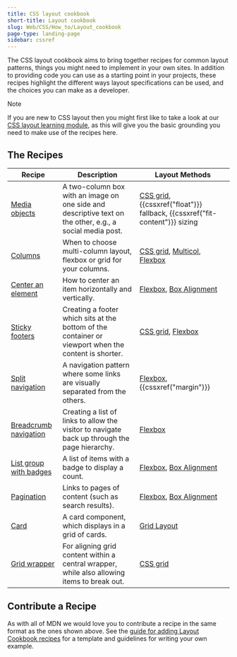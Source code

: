 ```yaml
---
title: CSS layout cookbook
short-title: Layout cookbook
slug: Web/CSS/How_to/Layout_cookbook
page-type: landing-page
sidebar: cssref
---
```


The CSS layout cookbook aims to bring together recipes for common layout patterns, things you might need to implement in your own sites. In addition to providing code you can use as a starting point in your projects, these recipes highlight the different ways layout specifications can be used, and the choices you can make as a developer.

> [!NOTE]
> If you are new to CSS layout then you might first like to take a look at our [CSS layout learning module](/en-US/docs/Learn_web_development/Core/CSS_layout), as this will give you the basic grounding you need to make use of the recipes here.

## The Recipes

| Recipe                                | Description                                                                                              | Layout Methods                                                                         |
| ------------------------------------- | -------------------------------------------------------------------------------------------------------- | ---------------------------------------------------------------------------------------|
| [Media objects][media-objects]        | A two-column box with an image on one side and descriptive text on the other, e.g., a social media post. | [CSS grid][css-grid], {{cssxref("float")}} fallback, {{cssxref("fit-content")}} sizing |
| [Columns][columns]                    | When to choose multi-column layout, flexbox or grid for your columns.                                    | [CSS grid][css-grid], [Multicol][multicol], [Flexbox][flexbox]                         |
| [Center an element][center]           | How to center an item horizontally and vertically.                                                       | [Flexbox][flexbox], [Box Alignment][box-alignment]                                     |
| [Sticky footers][sticky-footers]      | Creating a footer which sits at the bottom of the container or viewport when the content is shorter.     | [CSS grid][css-grid], [Flexbox][flexbox]                                               |
| [Split navigation][split-navigation]  | A navigation pattern where some links are visually separated from the others.                            | [Flexbox][flexbox], {{cssxref("margin")}}                                              |
| [Breadcrumb navigation][breadcrumb]   | Creating a list of links to allow the visitor to navigate back up through the page hierarchy.            | [Flexbox][flexbox]                                                                     |
| [List group with badges][list-badges] | A list of items with a badge to display a count.                                                         | [Flexbox][flexbox], [Box Alignment][box-alignment]                                     |
| [Pagination][pagination]              | Links to pages of content (such as search results).                                                      | [Flexbox][flexbox], [Box Alignment][box-alignment]                                     |
| [Card][card]                          | A card component, which displays in a grid of cards.                                                     | [Grid Layout][css-grid]                                                                |
| [Grid wrapper][grid-wrapper]          | For aligning grid content within a central wrapper, while also allowing items to break out.              | [CSS grid][css-grid]                                                                   |

[media-objects]: /en-US/docs/Web/CSS/How_to/Layout_cookbook/Media_objects
[columns]: /en-US/docs/Web/CSS/How_to/Layout_cookbook/Column_layouts
[center]: /en-US/docs/Web/CSS/How_to/Layout_cookbook/Center_an_element
[sticky-footers]: /en-US/docs/Web/CSS/How_to/Layout_cookbook/Sticky_footers
[split-navigation]: /en-US/docs/Web/CSS/How_to/Layout_cookbook/Split_navigation
[breadcrumb]: /en-US/docs/Web/CSS/How_to/Layout_cookbook/Breadcrumb_navigation
[list-badges]: /en-US/docs/Web/CSS/How_to/Layout_cookbook/List_group_with_badges
[pagination]: /en-US/docs/Web/CSS/How_to/Layout_cookbook/Pagination
[card]: /en-US/docs/Web/CSS/How_to/Layout_cookbook/Card
[grid-wrapper]: /en-US/docs/Web/CSS/How_to/Layout_cookbook/Grid_wrapper
[css-grid]: /en-US/docs/Web/CSS/CSS_grid_layout
[multicol]: /en-US/docs/Web/CSS/CSS_multicol_layout
[flexbox]: /en-US/docs/Web/CSS/CSS_flexible_box_layout
[box-alignment]: /en-US/docs/Web/CSS/CSS_box_alignment

## Contribute a Recipe

As with all of MDN we would love you to contribute a recipe in the same format as the ones shown above. See the [guide for adding Layout Cookbook recipes](/en-US/docs/Web/CSS/How_to/Layout_cookbook/Contribute_a_recipe) for a template and guidelines for writing your own example.
